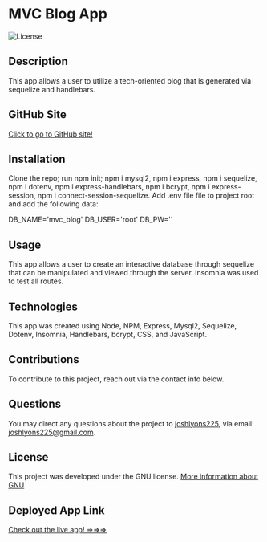 # MVC Blog App

![License](https://img.shields.io/badge/License-GNU-brightgreen)

## Description

This app allows a user to utilize a tech-oriented blog that is generated via sequelize and handlebars.

## GitHub Site

[Click to go to GitHub site!](https://github.com/joshlyons225/mvc-fishtail-incense)

## Installation

Clone the repo; run npm init; npm i mysql2, npm i express, npm i sequelize, npm i dotenv, npm i express-handlebars, npm i bcrypt, npm i express-session, npm i connect-session-sequelize. Add .env file file to project root and add the following data:

DB_NAME='mvc_blog'
DB_USER='root'
DB_PW=''

## Usage

This app allows a user to create an interactive database through sequelize that can be manipulated and viewed through the server. Insomnia was used to test all routes.

## Technologies

This app was created using Node, NPM, Express, Mysql2, Sequelize, Dotenv, Insomnia, Handlebars, bcrypt, CSS, and JavaScript.

## Contributions

To contribute to this project, reach out via the contact info below.

## Questions

You may direct any questions about the project to [joshlyons225](https://github.com/joshlyons225), via email: [joshlyons225@gmail.com](mailto:joshlyons225@gmail.com).

## License

This project was developed under the GNU license.
[More information about GNU](https://opensource.org/licenses/GNU)

## Deployed App Link

[Check out the live app! =>=>=>](https://apple-cupcake-37282.herokuapp.com/)
